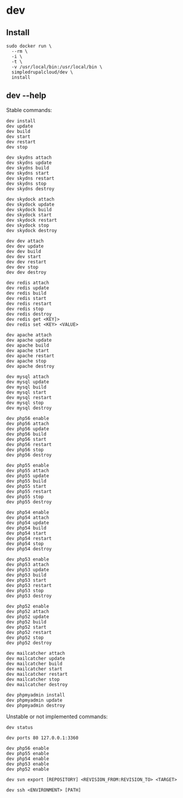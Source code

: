 dev
===

Install
-------

    sudo docker run \
      --rm \
      -i \
      -t \
      -v /usr/local/bin:/usr/local/bin \
      simpledrupalcloud/dev \
      install

dev --help
----------


Stable commands:

    dev install
    dev update
    dev build
    dev start
    dev restart
    dev stop

    dev skydns attach
    dev skydns update
    dev skydns build
    dev skydns start
    dev skydns restart
    dev skydns stop
    dev skydns destroy

    dev skydock attach
    dev skydock update
    dev skydock build
    dev skydock start
    dev skydock restart
    dev skydock stop
    dev skydock destroy

    dev dev attach
    dev dev update
    dev dev build
    dev dev start
    dev dev restart
    dev dev stop
    dev dev destroy

    dev redis attach
    dev redis update
    dev redis build
    dev redis start
    dev redis restart
    dev redis stop
    dev redis destroy
    dev redis get <KEY]>
    dev redis set <KEY> <VALUE>

    dev apache attach
    dev apache update
    dev apache build
    dev apache start
    dev apache restart
    dev apache stop
    dev apache destroy

    dev mysql attach
    dev mysql update
    dev mysql build
    dev mysql start
    dev mysql restart
    dev mysql stop
    dev mysql destroy

    dev php56 enable
    dev php56 attach
    dev php56 update
    dev php56 build
    dev php56 start
    dev php56 restart
    dev php56 stop
    dev php56 destroy

    dev php55 enable
    dev php55 attach
    dev php55 update
    dev php55 build
    dev php55 start
    dev php55 restart
    dev php55 stop
    dev php55 destroy

    dev php54 enable
    dev php54 attach
    dev php54 update
    dev php54 build
    dev php54 start
    dev php54 restart
    dev php54 stop
    dev php54 destroy

    dev php53 enable
    dev php53 attach
    dev php53 update
    dev php53 build
    dev php53 start
    dev php53 restart
    dev php53 stop
    dev php53 destroy

    dev php52 enable
    dev php52 attach
    dev php52 update
    dev php52 build
    dev php52 start
    dev php52 restart
    dev php52 stop
    dev php52 destroy

    dev mailcatcher attach
    dev mailcatcher update
    dev mailcatcher build
    dev mailcatcher start
    dev mailcatcher restart
    dev mailcatcher stop
    dev mailcatcher destroy

    dev phpmyadmin install
    dev phpmyadmin update
    dev phpmyadmin destroy

Unstable or not implemented commands:

    dev status

    dev ports 80 127.0.0.1:3360

    dev php56 enable
    dev php55 enable
    dev php54 enable
    dev php53 enable
    dev php52 enable

    dev svn export [REPOSITORY] <REVISION_FROM:REVISION_TO> <TARGET>

    dev ssh <ENVIRONMENT> [PATH]
